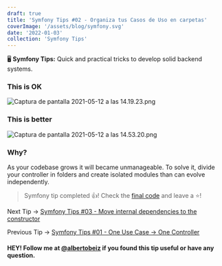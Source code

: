 ```yaml
---
draft: true
title: 'Symfony Tips #02 - Organiza tus Casos de Uso en carpetas'
coverImage: '/assets/blog/symfony.svg'
date: '2022-01-03'
collection: 'Symfony Tips'
---
```


🖥 **Symfony Tips:** Quick and practical tricks to develop solid backend systems.

### This is OK

![Captura de pantalla 2021-05-12 a las 14.19.23.png](https://cdn.hashnode.com/res/hashnode/image/upload/v1620821986084/2hYMD-EZY.png)

### This is better

![Captura de pantalla 2021-05-12 a las 14.53.20.png](https://cdn.hashnode.com/res/hashnode/image/upload/v1620824187423/rVx_JoO1gu.png)

### Why?

As your codebase grows it will became unmanageable. To solve it, divide your controller in folders and create isolated modules than can evolve independently.

> Symfony tip completed 👍! Check the [final code](https://github.com/albertobeiz/symfony-tips/tree/02) and leave a ⭐️!

Next Tip ->
[Symfony Tips #03 - Move internal dependencies to the constructor](https://blog.albertobeiz.com/symfony-tips-03-move-internal-dependencies-to-the-constructor)

Previous Tip ->
[Symfony Tips #01 - One Use Case → One Controller](https://blog.albertobeiz.com/symfony-tips-01-one-use-case-one-controller)

#### HEY! Follow me at [@albertobeiz](https://twitter.com/albertobeiz) if you found this tip useful or have any question.
